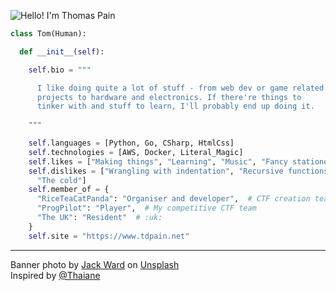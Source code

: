 ![Hello! I'm Thomas Pain](https://github.com/codemicro/codemicro/blob/master/githubbanner-downscaled.png?raw=true)

```py
class Tom(Human):

  def __init__(self):

    self.bio = """

      I like doing quite a lot of stuff - from web dev or game related
      projects to hardware and electronics. If there're things to
      tinker with and stuff to learn, I'll probably end up doing it.
    
    """

    self.languages = [Python, Go, CSharp, HtmlCss]
    self.technologies = [AWS, Docker, Literal_Magic]
    self.likes = ["Making things", "Learning", "Music", "Fancy stationery"]
    self.dislikes = ["Wrangling with indentation", "Recursive functions",
      "The cold"]
    self.member_of = {
      "RiceTeaCatPanda": "Organiser and developer",  # CTF creation team
      "ProgPilot": "Player",  # My competitive CTF team
      "The UK": "Resident"  # :uk:
    }
    self.site = "https://www.tdpain.net"
```

---
Banner photo by [Jack Ward](https://unsplash.com/@jackward) on [Unsplash](https://unsplash.com/s/photos/forest-mountain)
<br>Inspired by [@Thaiane](https://github.com/Thaiane)
